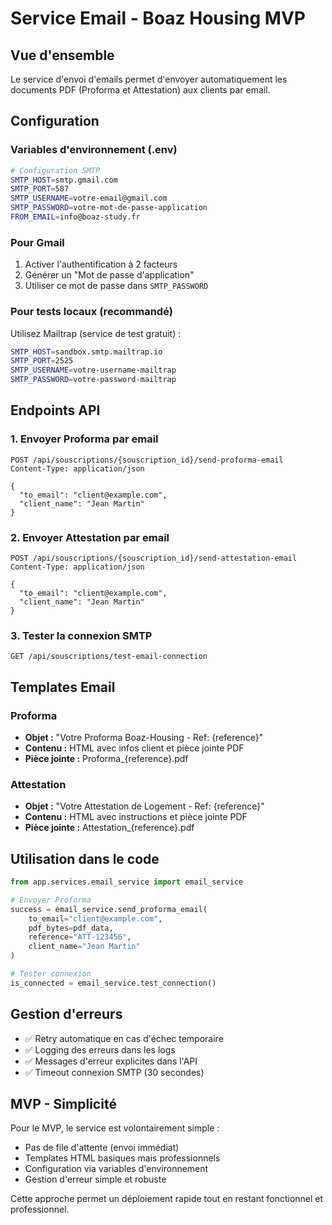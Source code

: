 # Service Email - Boaz Housing MVP

## Vue d'ensemble

Le service d'envoi d'emails permet d'envoyer automatiquement les documents PDF (Proforma et Attestation) aux clients par email.

## Configuration

### Variables d'environnement (.env)

```bash
# Configuration SMTP
SMTP_HOST=smtp.gmail.com
SMTP_PORT=587
SMTP_USERNAME=votre-email@gmail.com
SMTP_PASSWORD=votre-mot-de-passe-application
FROM_EMAIL=info@boaz-study.fr
```

### Pour Gmail

1. Activer l'authentification à 2 facteurs
2. Générer un "Mot de passe d'application" 
3. Utiliser ce mot de passe dans `SMTP_PASSWORD`

### Pour tests locaux (recommandé)

Utilisez Mailtrap (service de test gratuit) :

```bash
SMTP_HOST=sandbox.smtp.mailtrap.io
SMTP_PORT=2525
SMTP_USERNAME=votre-username-mailtrap
SMTP_PASSWORD=votre-password-mailtrap
```

## Endpoints API

### 1. Envoyer Proforma par email

```http
POST /api/souscriptions/{souscription_id}/send-proforma-email
Content-Type: application/json

{
  "to_email": "client@example.com",
  "client_name": "Jean Martin"
}
```

### 2. Envoyer Attestation par email

```http
POST /api/souscriptions/{souscription_id}/send-attestation-email
Content-Type: application/json

{
  "to_email": "client@example.com", 
  "client_name": "Jean Martin"
}
```

### 3. Tester la connexion SMTP

```http
GET /api/souscriptions/test-email-connection
```

## Templates Email

### Proforma
- **Objet :** "Votre Proforma Boaz-Housing - Ref: {reference}"
- **Contenu :** HTML avec infos client et pièce jointe PDF
- **Pièce jointe :** Proforma_{reference}.pdf

### Attestation  
- **Objet :** "Votre Attestation de Logement - Ref: {reference}"
- **Contenu :** HTML avec instructions et pièce jointe PDF
- **Pièce jointe :** Attestation_{reference}.pdf

## Utilisation dans le code

```python
from app.services.email_service import email_service

# Envoyer Proforma
success = email_service.send_proforma_email(
    to_email="client@example.com",
    pdf_bytes=pdf_data,
    reference="ATT-123456",
    client_name="Jean Martin"
)

# Tester connexion
is_connected = email_service.test_connection()
```

## Gestion d'erreurs

- ✅ Retry automatique en cas d'échec temporaire
- ✅ Logging des erreurs dans les logs
- ✅ Messages d'erreur explicites dans l'API
- ✅ Timeout connexion SMTP (30 secondes)

## MVP - Simplicité

Pour le MVP, le service est volontairement simple :
- Pas de file d'attente (envoi immédiat)
- Templates HTML basiques mais professionnels  
- Configuration via variables d'environnement
- Gestion d'erreur simple et robuste

Cette approche permet un déploiement rapide tout en restant fonctionnel et professionnel.